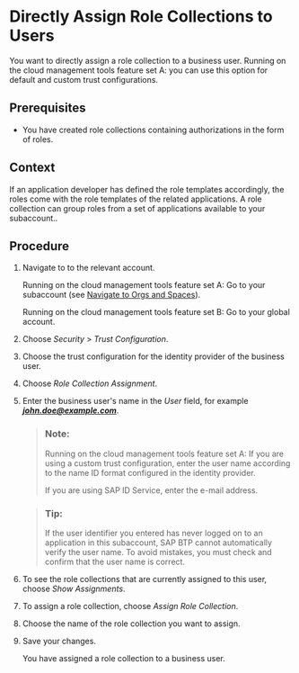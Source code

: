 <!-- loioa55a3feb7dca464dbb333dc66d2416ad -->

# Directly Assign Role Collections to Users

You want to directly assign a role collection to a business user. Running on the cloud management tools feature set A: you can use this option for default and custom trust configurations.



<a name="loioa55a3feb7dca464dbb333dc66d2416ad__prereq_ol5_psb_5z"/>

## Prerequisites

-   You have created role collections containing authorizations in the form of roles.




## Context

If an application developer has defined the role templates accordingly, the roles come with the role templates of the related applications. A role collection can group roles from a set of applications available to your subaccount..



## Procedure

1.  Navigate to to the relevant account.

    Running on the cloud management tools feature set A: Go to your subaccount \(see [Navigate to Orgs and Spaces](Navigate_to_Orgs_and_Spaces_5bf8735.md)\).

    Running on the cloud management tools feature set B: Go to your global account.

2.  Choose *Security* \> *Trust Configuration*.

3.  Choose the trust configuration for the identity provider of the business user.

4.  Choose *Role Collection Assignment*.

5.  Enter the business user's name in the *User* field, for example ***john.doe@example.com***.

    > ### Note:  
    > Running on the cloud management tools feature set A: If you are using a custom trust configuration, enter the user name according to the name ID format configured in the identity provider.
    > 
    > If you are using SAP ID Service, enter the e-mail address.

    > ### Tip:  
    > If the user identifier you entered has never logged on to an application in this subaccount, SAP BTP cannot automatically verify the user name. To avoid mistakes, you must check and confirm that the user name is correct.

6.  To see the role collections that are currently assigned to this user, choose *Show Assignments*.

7.  To assign a role collection, choose *Assign Role Collection*.

8.  Choose the name of the role collection you want to assign.

9.  Save your changes.

    You have assigned a role collection to a business user.


